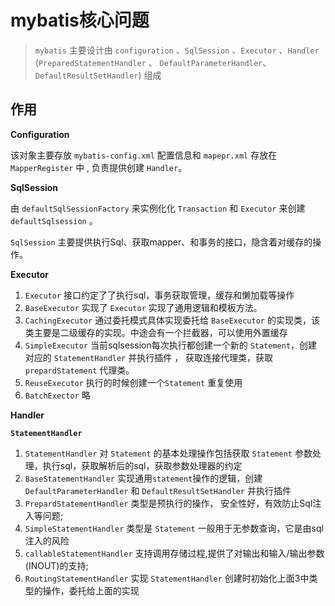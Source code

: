 # mybatis核心问题
> `mybatis` 主要设计由 `configuration` 、`SqlSession` 、`Executor` 、`Handler` (`PreparedStatementHandler` 、 `DefaultParameterHandler`、`DefaultResultSetHandler`) 组成


## 作用

**Configuration**

该对象主要存放 `mybatis-config.xml` 配置信息和 `mapepr.xml` 存放在 `MapperRegister` 中 , 负责提供创建 `Handler`。

**SqlSession**

由 `defaultSqlSessionFactory` 来实例化化 `Transaction` 和 `Executor` 来创建 `defaultSqlsession` 。

`SqlSession` 主要提供执行Sql、获取mapper、和事务的接口，隐含着对缓存的操作。



**Executor**

1. `Executor` 接口约定了了执行sql，事务获取管理，缓存和懒加载等操作
2. `BaseExecutor` 实现了 `Executor` 实现了通用逻辑和模板方法。
3. `CachingExecutor` 通过委托模式具体实现委托给 `BaseExecutor` 的实现类，该类主要是二级缓存的实现。中途会有一个拦截器，可以使用外置缓存
4. `SimpleExecutor` 当前sqlsession每次执行都创建一个新的 `Statement`，创建对应的 `StatementHandler` 并执行插件 ， 获取连接代理类，获取 `prepardStatement` 代理类。
5. `ReuseExecutor` 执行的时候创建一个`Statement` 重复使用
6. `BatchExector` 略

**Handler**

**`StatementHandler`** 
1. `StatementHandler` 对 `Statement` 的基本处理操作包括获取 `Statement` 参数处理，执行sql，获取解析后的sql，获取参数处理器的约定
2. `BaseStatementHandler` 实现通用`statement`操作的逻辑，创建 `DefaultParameterHandler` 和 `DefaultResultSetHandler` 并执行插件
3. `PrepardStatementHandler` 类型是预执行的操作， 安全性好，有效防止Sql注入等问题; 
4. `SimpleStatementHandler` 类型是 `Statement` 一般用于无参数查询，它是由sql注入的风险
5. `callableStatementHandler` 支持调用存储过程,提供了对输出和输入/输出参数(INOUT)的支持; 
6. `RoutingStatementHandler` 实现 `StatementHandler` 创建时初始化上面3中类型的操作，委托给上面的实现








































